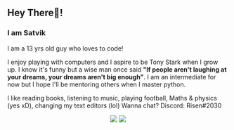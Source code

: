 

## Hey There👋!
### I am Satvik

I am a 13 yrs old guy who loves to code!

I enjoy playing with computers and I aspire to be Tony Stark when I grow up. I know it's funny but a wise man once said **"If people aren't laughing at your dreams, your dreams aren't big enough"**. I am an intermediate for now but I hope I'll be mentoring others when I master python.

I like reading books, listening to music, playing football, Maths & physics (yes xD), changing my text editors (lol)
Wanna chat? Discord: Risen#2030

<div align="center">
  <img vertical-align="middle" src="https://github-readme-stats.vercel.app/api?username=Risen54&count_private=true&show_icon=true&theme=gruvbox">
  <img vertical-align="middle" src="https://github-readme-stats.vercel.app/api/top-langs/?username=Risen54&theme=gruvbox&hide=C++&layout=compact">
</div>
